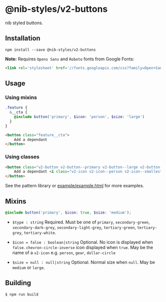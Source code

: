 # @nib-styles/v2-buttons

nib styled buttons.

## Installation

    npm install --save @nib-styles/v2-buttons

**Note:** Requires `Opens Sans` and `Roboto` fonts from Google Fonts:

```html
<link rel='stylesheet' href='//fonts.googleapis.com/css?family=Open+Sans:700|Roboto:700' />
```

## Usage

### Using mixins

```scss
.feature {
  &__cta {
    @include button('primary', $icon: 'person', $size: 'large')
  }
}
```

```html
<button class="feature__cta">
    Add a dependant
</button>
```

### Using classes

```html
<button class="v2-button v2-button--primary v2-button--large v2-button--icon-on-right">
    Add a dependant <i class="v2-icon v2-icon--person v2-icon--smallest v2-icon--offset-descenders"></i>
</button>
```

See the pattern library or [example/example.html](example/example.html) for more examples.

## Mixins

```scss
@include button('primary', $icon: true, $size: 'medium');
```

- `$type : string` Required. Must be one of `primary`, `secondary-green`, `secondary-dark-grey`, `secondary-light-grey`, `tertiary-green`, `tertiary-grey`, `tertiary-white`.

- `$icon = false : boolean|string` Optional. No icon is displayed when `false`. `chevron-circle-inverse` icon displayed when `true`. May be the name of a `v2-icon` e.g. `person`, `gear`, `dollar-circle`

- `$size = null : null|string` Optional. Normal size when `null`. May be `medium` or `large`.

## Building

    $ npm run build
